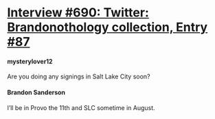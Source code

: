 # [Interview #690: Twitter: Brandonothology collection, Entry #87](https://www.theoryland.com/intvmain.php?i=690#87)

#### mysterylover12

Are you doing any signings in Salt Lake City soon?

#### Brandon Sanderson

I’ll be in Provo the 11th and SLC sometime in August.

